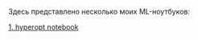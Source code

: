 Здесь представлено несколько моих ML-ноутбуков:

<a href="https://nbviewer.jupyter.org/github/stmyst/ML-notebooks/blob/master/hyperopt%20notebook.ipynb">1. hyperopt notebook</a>
